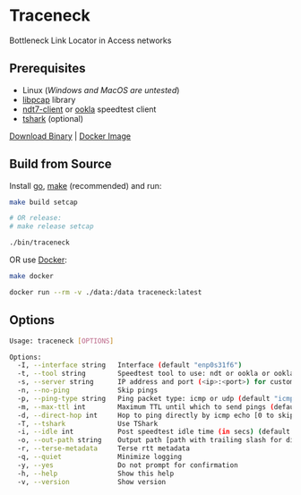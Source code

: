 # Traceneck

Bottleneck Link Locator in Access networks

## Prerequisites

- Linux (*Windows and MacOS are untested*)
- [libpcap](https://github.com/the-tcpdump-group/libpcap) library
- [ndt7-client](https://github.com/m-lab/ndt7-client-go) or [ookla](https://www.speedtest.net/apps/cli) speedtest client
- [tshark](https://tshark.dev/setup/install/) (optional)

[Download Binary](https://github.com/internet-equity/traceneck/releases/latest) |
[Docker Image](https://github.com/internet-equity/traceneck/pkgs/container/traceneck)

## Build from Source

Install [go](https://go.dev/dl/), [make](https://www.gnu.org/software/make/) (recommended) and run:

```sh
make build setcap

# OR release:
# make release setcap

./bin/traceneck
```

OR use [Docker](https://docs.docker.com/engine/install/):

```sh
make docker

docker run --rm -v ./data:/data traceneck:latest
```

## Options

```sh
Usage: traceneck [OPTIONS]

Options:
  -I, --interface string   Interface (default "enp0s31f6")
  -t, --tool string        Speedtest tool to use: ndt or ookla or ookla-http (default "ndt")
  -s, --server string      IP address and port (<ip>:<port>) for custom server. Optional. If not provided, will use default server.
  -n, --no-ping            Skip pings
  -p, --ping-type string   Ping packet type: icmp or udp (default "icmp")
  -m, --max-ttl int        Maximum TTL until which to send pings (default 5)
  -d, --direct-hop int     Hop to ping directly by icmp echo [0 to skip] (default 1)
  -T, --tshark             Use TShark
  -i, --idle int           Post speedtest idle time (in secs) (default 10)
  -o, --out-path string    Output path [path with trailing slash for directory, file path for tar archive, "-" for stdout] (default "data/")
  -r, --terse-metadata     Terse rtt metadata
  -q, --quiet              Minimize logging
  -y, --yes                Do not prompt for confirmation
  -h, --help               Show this help
  -v, --version            Show version
```
